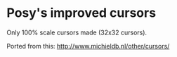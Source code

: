 # Posy's improved cursors

Only 100% scale cursors made (32x32 cursors).

Ported from this: http://www.michieldb.nl/other/cursors/
